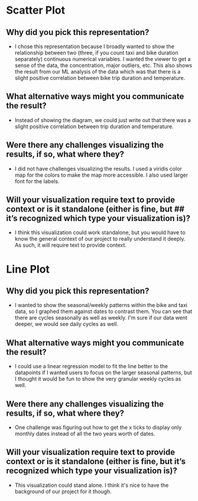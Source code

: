 # Scatter Plot 

## Why did you pick this representation? 
- I chose this representation because I broadly wanted to show the relationship between two (three, if you count taxi and bike duration separately) continuous numerical variables. I wanted the viewer to get a sense of the data, the concentration, major outliers, etc. This also shows the result from our ML analysis of the data which was that there is a slight positive correlation between bike trip duration and temperature.

## What alternative ways might you communicate the result? 
- Instead of showing the diagram, we could just write out that there was a slight positive correlation between trip duration and temperature.

## Were there any challenges visualizing the results, if so, what where they? 
- I did not have challenges visualizing the results. I used a viridis color map for the colors to make the map more accessible. I also used larger font for the labels.

## Will your visualization require text to provide context or is it standalone (either is fine, but ## it’s recognized which type your visualization is)?
- I think this visualization could work standalone, but you would have to know the general context of our project to really understand it deeply. As such, it will require text to provide context.

# Line Plot

## Why did you pick this representation? 
- I wanted to show the seasonal/weekly patterns within the bike and taxi data, so I graphed them against dates to contrast them. You can see that there are cycles seasonally as well as weekly. I'm sure if our data went deeper, we would see daily cycles as well.

## What alternative ways might you communicate the result? 
- I could use a linear regression model to fit the line better to the datapoints if I wanted users to focus on the larger seasonal patterns, but I thought it would be fun to show the very granular weekly cycles as well.

## Were there any challenges visualizing the results, if so, what where they? 
- One challenge was figuring out how to get the x ticks to display only monthly dates instead of all the two years worth of dates.

## Will your visualization require text to provide context or is it standalone (either is fine, but it’s recognized which type your visualization is)?
- This visualization could stand alone. I think it's nice to have the background of our project for it though. 

